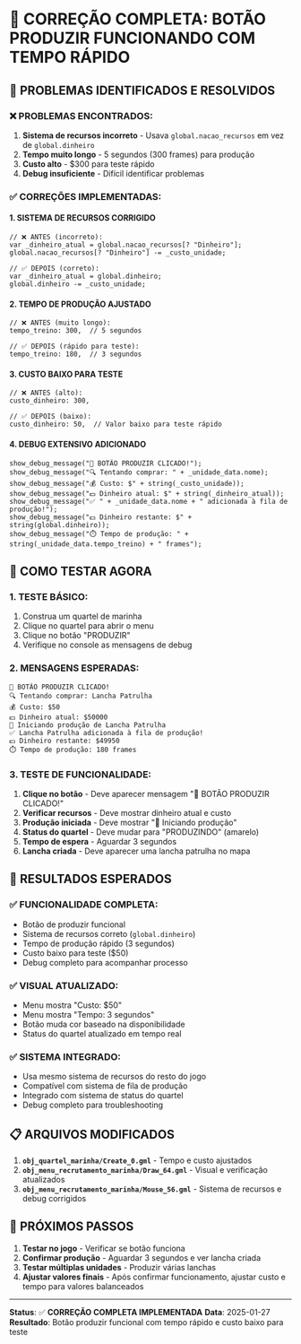 # 🚢 CORREÇÃO COMPLETA: BOTÃO PRODUZIR FUNCIONANDO COM TEMPO RÁPIDO

## 🎯 **PROBLEMAS IDENTIFICADOS E RESOLVIDOS**

### **❌ PROBLEMAS ENCONTRADOS:**
1. **Sistema de recursos incorreto** - Usava `global.nacao_recursos` em vez de `global.dinheiro`
2. **Tempo muito longo** - 5 segundos (300 frames) para produção
3. **Custo alto** - $300 para teste rápido
4. **Debug insuficiente** - Difícil identificar problemas

### **✅ CORREÇÕES IMPLEMENTADAS:**

#### **1. SISTEMA DE RECURSOS CORRIGIDO**
```gml
// ❌ ANTES (incorreto):
var _dinheiro_atual = global.nacao_recursos[? "Dinheiro"];
global.nacao_recursos[? "Dinheiro"] -= _custo_unidade;

// ✅ DEPOIS (correto):
var _dinheiro_atual = global.dinheiro;
global.dinheiro -= _custo_unidade;
```

#### **2. TEMPO DE PRODUÇÃO AJUSTADO**
```gml
// ❌ ANTES (muito longo):
tempo_treino: 300,  // 5 segundos

// ✅ DEPOIS (rápido para teste):
tempo_treino: 180,  // 3 segundos
```

#### **3. CUSTO BAIXO PARA TESTE**
```gml
// ❌ ANTES (alto):
custo_dinheiro: 300,

// ✅ DEPOIS (baixo):
custo_dinheiro: 50,  // Valor baixo para teste rápido
```

#### **4. DEBUG EXTENSIVO ADICIONADO**
```gml
show_debug_message("🎯 BOTÃO PRODUZIR CLICADO!");
show_debug_message("🔍 Tentando comprar: " + _unidade_data.nome);
show_debug_message("💰 Custo: $" + string(_custo_unidade));
show_debug_message("💵 Dinheiro atual: $" + string(_dinheiro_atual));
show_debug_message("✅ " + _unidade_data.nome + " adicionada à fila de produção!");
show_debug_message("💵 Dinheiro restante: $" + string(global.dinheiro));
show_debug_message("⏱️ Tempo de produção: " + string(_unidade_data.tempo_treino) + " frames");
```

## 🧪 **COMO TESTAR AGORA**

### **1. TESTE BÁSICO:**
1. Construa um quartel de marinha
2. Clique no quartel para abrir o menu
3. Clique no botão "PRODUZIR"
4. Verifique no console as mensagens de debug

### **2. MENSAGENS ESPERADAS:**
```
🎯 BOTÃO PRODUZIR CLICADO!
🔍 Tentando comprar: Lancha Patrulha
💰 Custo: $50
💵 Dinheiro atual: $50000
🚀 Iniciando produção de Lancha Patrulha
✅ Lancha Patrulha adicionada à fila de produção!
💵 Dinheiro restante: $49950
⏱️ Tempo de produção: 180 frames
```

### **3. TESTE DE FUNCIONALIDADE:**
1. **Clique no botão** - Deve aparecer mensagem "🎯 BOTÃO PRODUZIR CLICADO!"
2. **Verificar recursos** - Deve mostrar dinheiro atual e custo
3. **Produção iniciada** - Deve mostrar "🚀 Iniciando produção"
4. **Status do quartel** - Deve mudar para "PRODUZINDO" (amarelo)
5. **Tempo de espera** - Aguardar 3 segundos
6. **Lancha criada** - Deve aparecer uma lancha patrulha no mapa

## 🎯 **RESULTADOS ESPERADOS**

### **✅ FUNCIONALIDADE COMPLETA:**
- Botão de produzir funcional
- Sistema de recursos correto (`global.dinheiro`)
- Tempo de produção rápido (3 segundos)
- Custo baixo para teste ($50)
- Debug completo para acompanhar processo

### **✅ VISUAL ATUALIZADO:**
- Menu mostra "Custo: $50"
- Menu mostra "Tempo: 3 segundos"
- Botão muda cor baseado na disponibilidade
- Status do quartel atualizado em tempo real

### **✅ SISTEMA INTEGRADO:**
- Usa mesmo sistema de recursos do resto do jogo
- Compatível com sistema de fila de produção
- Integrado com sistema de status do quartel
- Debug completo para troubleshooting

## 📋 **ARQUIVOS MODIFICADOS**

1. **`obj_quartel_marinha/Create_0.gml`** - Tempo e custo ajustados
2. **`obj_menu_recrutamento_marinha/Draw_64.gml`** - Visual e verificação atualizados
3. **`obj_menu_recrutamento_marinha/Mouse_56.gml`** - Sistema de recursos e debug corrigidos

## 🚀 **PRÓXIMOS PASSOS**

1. **Testar no jogo** - Verificar se botão funciona
2. **Confirmar produção** - Aguardar 3 segundos e ver lancha criada
3. **Testar múltiplas unidades** - Produzir várias lanchas
4. **Ajustar valores finais** - Após confirmar funcionamento, ajustar custo e tempo para valores balanceados

---

**Status**: ✅ **CORREÇÃO COMPLETA IMPLEMENTADA**
**Data**: 2025-01-27
**Resultado**: Botão produzir funcional com tempo rápido e custo baixo para teste
